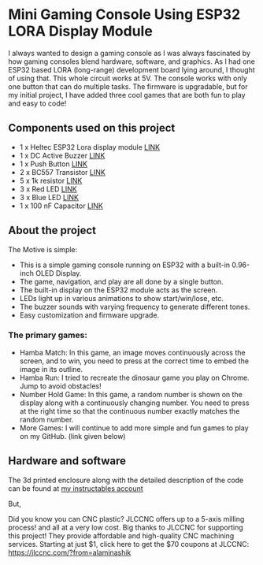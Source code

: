 # Mini Gaming Console Using ESP32 LORA Display Module

I always wanted to design a gaming console as I was always fascinated by how gaming consoles blend hardware, software, and graphics. As I had one ESP32 based LORA (long-range) development board lying around, I thought of using that. This whole circuit works at 5V. The console works with only one button that can do multiple tasks. The firmware is upgradable, but for my initial project, I have added three cool games that are both fun to play and easy to code!

## Components used on this project
- 1 x Heltec ESP32 Lora display module [LINK](https://componentkini.com/product/heltec-esp32-lora-module-with-096-oled-display-v2)
- 1 x DC Active Buzzer [LINK](https://componentkini.com/product/dc-active-buzzer-5v-to-12v)
- 1 x Push Button [LINK](https://componentkini.com/product/tactile-momentary-push-button-switch-red)
- 2 x BC557 Transistor [LINK](https://componentkini.com/product/bc557-npn-transistor-to-92-10pcs)
- 5 x 1k resistor [LINK](https://componentkini.com/product/1k-ohm-14w-5-carbon-film-resistor-10pcs)
- 3 x Red LED [LINK](https://componentkini.com/product/oval-red-led-diode-38x5mm)
- 3 x Blue LED [LINK](https://componentkini.com/product/oval-blue-led-diode-38x5mm)
- 1 x 100 nF Capacitor [LINK](https://componentkini.com/product/01uf-50v-radial-electrolytic-capacitor-5pcs)

## About the project
The Motive is simple:
- This is a simple gaming console running on ESP32 with a built-in 0.96-inch OLED Display.
- The game, navigation, and play are all done by a single button.
- The built-in display on the ESP32 module acts as the screen.
- LEDs light up in various animations to show start/win/lose, etc.
- The buzzer sounds with varying frequency to generate different tones.
- Easy customization and firmware upgrade.

### The primary games:
- Hamba Match: In this game, an image moves continuously across the screen, and to win, you need to press at the correct time to embed the image in its outline.
- Hamba Run: I tried to recreate the dinosaur game you play on Chrome. Jump to avoid obstacles!
- Number Hold Game: In this game, a random number is shown on the display along with a continuously changing number. You need to press at the right time so that the continuous number exactly matches the random number.
- More Games: I will continue to add more simple and fun games to play on my GitHub. (link given below)

## Hardware and software
The 3d printed enclosure along with the detailed description of the code can be found at [my instructables account](https://www.instructables.com/Mini-Gaming-Console-Using-ESP32-LORA-Display-Modul/)

But,

Did you know you can CNC plastic? JLCCNC offers up to a 5-axis milling process! and all at a very low cost.
Big thanks to JLCCNC for supporting this project! They provide affordable and high-quality CNC machining services. Starting at just $1, click here to get the $70 coupons at JLCCNC: https://jlccnc.com/?from=alaminashik

